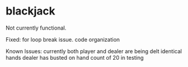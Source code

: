 # blackjack

Not currently functional.

Fixed:
for loop break issue.
code organization

Known Issues:
currently both player and dealer are being delt identical hands
dealer has busted on hand count of 20 in testing
